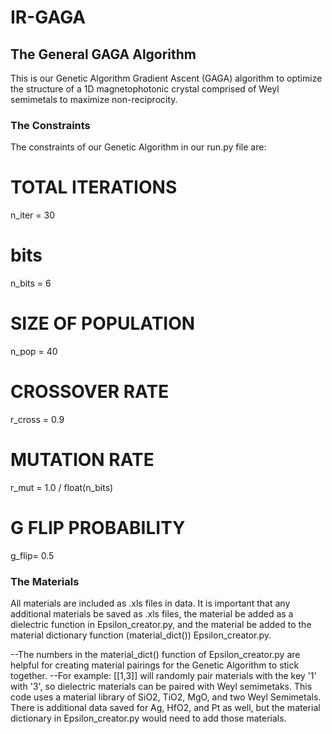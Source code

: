 # IR-GAGA

## The General GAGA Algorithm
This is our Genetic Algorithm Gradient Ascent (GAGA) algorithm to optimize the structure of a 1D magnetophotonic crystal comprised of Weyl semimetals to maximize non-reciprocity.

### The Constraints
The constraints of our Genetic Algorithm in our run.py file are:
# TOTAL ITERATIONS
n_iter = 30   
# bits
n_bits = 6
# SIZE OF POPULATION
n_pop = 40 
# CROSSOVER RATE
r_cross = 0.9
# MUTATION RATE
r_mut = 1.0 / float(n_bits)
# G FLIP PROBABILITY
g_flip= 0.5

### The Materials 
All materials are included as .xls files in data. It is important that any additional materials be saved as .xls files, the material be added as a dielectric function in Epsilon_creator.py, and the material be added to the material dictionary function (material_dict()) Epsilon_creator.py.

--The numbers in the material_dict() function of Epsilon_creator.py are helpful for creating material pairings for the Genetic Algorithm to stick together.
--For example: [[1,3]] will randomly pair materials with the key '1' with '3', so dielectric materials can be paired with Weyl semimetaks.
This code uses a material library of SiO2, TiO2, MgO, and two Weyl Semimetals. There is additional data saved for Ag, HfO2, and Pt as well, but the material dictionary in Epsilon_creator.py would need to add those materials.
